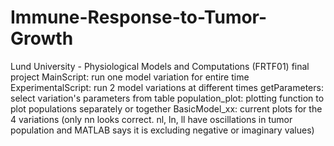 # Immune-Response-to-Tumor-Growth
Lund University - Physiological Models and Computations (FRTF01) final project
MainScript: run one model variation for entire time
ExperimentalScript: run 2 model variations at different times
getParameters: select variation's parameters from table
population_plot: plotting function to plot populations separately or together
BasicModel_xx: current plots for the 4 variations (only nn looks correct. nl, ln, ll have oscillations in tumor population and MATLAB says it is excluding negative or imaginary values)

